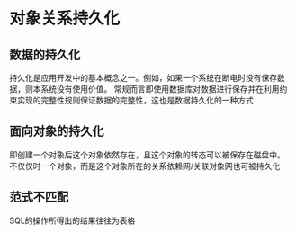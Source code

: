 # 对象关系持久化
## 数据的持久化
持久化是应用开发中的基本概念之一。例如，如果一个系统在断电时没有保存数据，则本系统没有使用价值。
常规而言即使用数据库对数据进行保存并在利用约束实现的完整性规则保证数据的完整性，这也是数据持久化的一种方式

## 面向对象的持久化
即创建一个对象后这个对象依然存在，且这个对象的转态可以被保存在磁盘中。
不仅仅时一个对象，而是这个对象所在的关系依赖网/关联对象网也可被持久化

## 范式不匹配
SQL的操作所得出的结果往往为表格